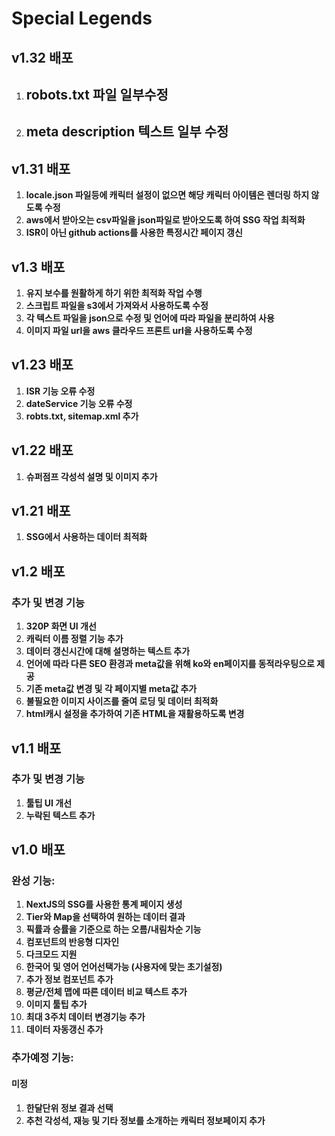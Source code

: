 # Special Legends

## v1.32 배포

1. ## robots.txt 파일 일부수정
2. ## meta description 텍스트 일부 수정

## v1.31 배포

1. **locale.json 파일등에 캐릭터 설정이 없으면 해당 캐릭터 아이템은 렌더링 하지 않도록 수정**
2. **aws에서 받아오는 csv파일을 json파일로 받아오도록 하여 SSG 작업 최적화**
3. **ISR이 아닌 github actions를 사용한 특정시간 페이지 갱신**

## v1.3 배포

1. **유지 보수를 원활하게 하기 위한 최적화 작업 수행**
2. **스크립트 파일을 s3에서 가져와서 사용하도록 수정**
3. **각 텍스트 파일을 json으로 수정 및 언어에 따라 파일을 분리하여 사용**
4. **이미지 파일 url을 aws 클라우드 프론트 url을 사용하도록 수정**

## v1.23 배포

1. **ISR 기능 오류 수정**
2. **dateService 기능 오류 수정**
3. **robts.txt, sitemap.xml 추가**

## v1.22 배포

1. **슈퍼점프 각성석 설명 및 이미지 추가**

## v1.21 배포

1. **SSG에서 사용하는 데이터 최적화**

## v1.2 배포

### 추가 및 변경 기능

1. **320P 화면 UI 개선**
2. **캐릭터 이름 정렬 기능 추가**
3. **데이터 갱신시간에 대해 설명하는 텍스트 추가**
4. **언어에 따라 다른 SEO 환경과 meta값을 위해 ko와 en페이지를 동적라우팅으로 제공**
5. **기존 meta값 변경 및 각 페이지별 meta값 추가**
6. **불필요한 이미지 사이즈를 줄여 로딩 및 데이터 최적화**
7. **html캐시 설정을 추가하여 기존 HTML을 재활용하도록 변경**

## v1.1 배포

### 추가 및 변경 기능

1. **툴팁 UI 개선**
2. **누락된 텍스트 추가**

## v1.0 배포

### 완성 기능:

1. **NextJS의 SSG를 사용한 통계 페이지 생성**
2. **Tier와 Map을 선택하여 원하는 데이터 결과**
3. **픽률과 승률을 기준으로 하는 오름/내림차순 기능**
4. **컴포넌트의 반응형 디자인**
5. **다크모드 지원**
6. **한국어 및 영어 언어선택가능 (사용자에 맞는 초기설정)**
7. **추가 정보 컴포넌트 추가**
8. **평균/전체 맵에 따른 데이터 비교 텍스트 추가**
9. **이미지 툴팁 추가**
10. **최대 3주치 데이터 변경기능 추가**
11. **데이터 자동갱신 추가**

### 추가예정 기능:

#### 미정

1. **한달단위 정보 결과 선택**
2. **추천 각성석, 재능 및 기타 정보를 소개하는 캐릭터 정보페이지 추가**
